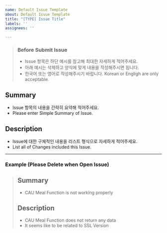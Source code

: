 ```yaml
---
name: Default Issue Template
about: Default Issue Template
title: "[TYPE] Issue Title"
labels: ''
assignees: ''

---
```


> ### Before Submit Issue
> - Issue 항목은 하단 예시를 참고해 최대한 자세하게 적어주세요.
> - 아래 예시는 삭제하고 양식에 맞게 내용을 작성해주시면 됩니다.
> - 한국어 또는 영어로 작성해주시기 바랍니다. Korean or Engligh are only acceptable.

## Summary
- Issue 항목의 내용을 간략히 요약해 적어주세요.
- Please enter Simple Summary of Issue.

## Description
- Issue에 대한 구체적인 내용을 리스트 형식으로 자세하게 적어주세요.
- List all of Changes included this Issue.

---

### Example (Please Delete when Open Issue)
> ## Summary
> - CAU Meal Function is not working properly
>
> ## Description
> - CAU Meal Function does not return any data
> - It seems like to be related to SSL Version
